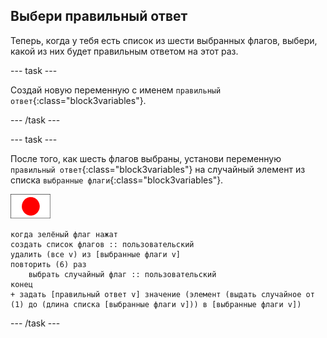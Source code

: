 ## Выбери правильный ответ

Теперь, когда у тебя есть список из шести выбранных флагов, выбери, какой из них будет правильным ответом на этот раз.

--- task ---

Создай новую переменную с именем `правильный ответ`{:class="block3variables"}.

--- /task ---

--- task ---

После того, как шесть флагов выбраны, установи переменную `правильный ответ`{:class="block3variables"} на случайный элемент из списка `выбранные флаги`{:class="block3variables"}.

![Спрайт флага](images/flag-sprite.png)

```blocks3
когда зелёный флаг нажат
создать список флагов :: пользовательский
удалить (все v) из [выбранные флаги v]
повторить (6) раз
    выбрать случайный флаг :: пользовательский
конец
+ задать [правильный ответ v] значение (элемент (выдать случайное от (1) до (длина списка [выбранные флаги v])) в [выбранные флаги v])
```

--- /task ---
